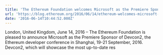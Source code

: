 ```yaml
---
title: 'The Ethereum Foundation welcomes Microsoft as the Premiere Sponsor of Devcon2, Shanghai 19-21 September, 2016'
url: 'https://blog.ethereum.org/2016/06/14/ethereum-welcomes-microsoft-devcon/'
date: '2016-06-14T10:44:52.000Z'
---
```

London, United Kingdom, June 14, 2016 – The Ethereum Foundation is pleased to announce Microsoft as the Premiere Sponsor of Devcon2, the Ethereum developer conference in Shanghai, 19-21 September, 2016.
Devcon2, which will showcase the most up-to-date res